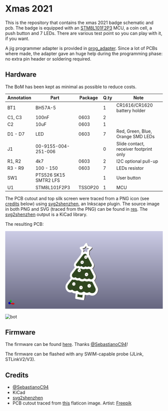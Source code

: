 # Xmas 2021

This is the repository that contains the xmas 2021 badge schematic and pcb.
The badge is equipped with an [STM8L101F2P3] MCU, a coin cell, a push button and
7 LEDs. There are various test point so you can play with it, if you want.

A jig programmer adapter is provided in [prog_adapter](prog_adapter). Since a
lot of PCBs where made, the adapter gave an huge help during the programming
phase: no extra pin header or soldering required.

## Hardware

The BoM has been kept as minimal as possible to reduce costs.

| Annotation | Part                  | Package | Q.ty | Note                                   |
|------------|-----------------------|---------|------|----------------------------------------|
| BT1        | BH57A-5               |         | 1    | CR1616/CR1620 battery holder           |
| C1, C3     | 100nF                 | 0603    | 2    |                                        |
| C2         | 10uF                  | 0603    | 1    |                                        |
| D1 - D7    | LED                   | 0603    | 7    | Red, Green, Blue, Orange SMD LEDs      |
| J1         | 00-9155-004-251-006   |         | 0    | Slide contact, receiver footprint only |
| R1, R2     | 4k7                   | 0603    | 2    | I2C optional pull-up                   |
| R3 - R9    | 100 - 150             | 0603    | 7    | LEDs resistor                          |
| SW1        | PTS526 SK15 SMTR2 LFS |         | 1    | User button                            |
| U1         | STM8L101F2P3          | TSSOP20 | 1    | MCU                                    |

The PCB cutout and top silk screen were traced from a PNG icon (see [credits](#credits) below) using
[svg2shenzhen], an Inkscape plugin. The source image in both PNG and SVG (traced from the PNG) can be found
in [res](res). The [svg2shenzhen] output is a KiCad library.

The resulting PCB:

![top](res/xmas_2021_top.png)

![bot](res/xmas_2021_bop.png)

## Firmware

The firmware can be found [here](https://github.com/SebastianoC94/XMAS_Tree_2021). Thanks [@SebastianoC94]!

The firmware can be flashed with any SWIM-capable probe (JLink, STLinkV2/V3).

## Credits

- [@SebastianoC94]
- KiCad
- [svg2shenzhen]
- PCB cutout traced from [this](https://www.flaticon.com/free-icon/christmas-tree_6118946) flaticon image. Artist: [Freepik](https://www.freepik.com)


[STM8L101F2P3]: https://www.st.com/en/microcontrollers-microprocessors/stm8l101f2.html
[svg2shenzhen]: https://github.com/badgeek/svg2shenzhen
[@SebastianoC94]: github.com/SebastianoC94
